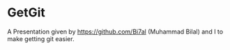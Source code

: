 # GetGit
A Presentation given by https://github.com/Bi7al (Muhammad Bilal) and I to make getting git easier.
